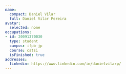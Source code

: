 ```yaml
---
name:
  compact: Daniel Vilar
  full: Daniel Vilar Pereira
avatar:
  selected: none
occupations:
- id: 20091370030
  type: student
  campus: ifpb-jp
  course: cstsi
  isFinished: true
addresses:
  linkedin: https://www.linkedin.com/in/danielvilarp/
---
```

